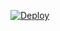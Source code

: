 [![Deploy](https://www.herokucdn.com/deploy/button.png)](https://dashboard.heroku.com/new?template=https://github.com/knyybl2022/biubiu)
